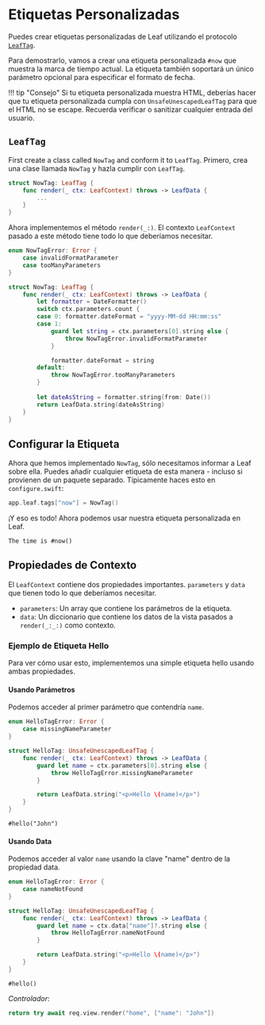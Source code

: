 # Etiquetas Personalizadas

Puedes crear etiquetas personalizadas de Leaf utilizando el protocolo [`LeafTag`](https://api.vapor.codes/leafkit/documentation/leafkit/leaftag).

Para demostrarlo, vamos a crear una etiqueta personalizada `#now` que muestra la marca de tiempo actual. La etiqueta también soportará un único parámetro opcional para especificar el formato de fecha.

!!! tip "Consejo"
	Si tu etiqueta personalizada muestra HTML, deberías hacer que tu etiqueta personalizada cumpla con `UnsafeUnescapedLeafTag` para que el HTML no se escape. Recuerda verificar o sanitizar cualquier entrada del usuario.

## `LeafTag`

First create a class called `NowTag` and conform it to `LeafTag`.
Primero, crea una clase llamada `NowTag` y hazla cumplir con `LeafTag`.

```swift
struct NowTag: LeafTag {
    func render(_ ctx: LeafContext) throws -> LeafData {
        ...
    }
}
```

Ahora implementemos el método `render(_:)`. El contexto `LeafContext` pasado a este método tiene todo lo que deberíamos necesitar.

```swift
enum NowTagError: Error {
    case invalidFormatParameter
    case tooManyParameters
}

struct NowTag: LeafTag {
    func render(_ ctx: LeafContext) throws -> LeafData {
        let formatter = DateFormatter()
        switch ctx.parameters.count {
        case 0: formatter.dateFormat = "yyyy-MM-dd HH:mm:ss"
        case 1:
            guard let string = ctx.parameters[0].string else {
                throw NowTagError.invalidFormatParameter
            }

            formatter.dateFormat = string
        default:
            throw NowTagError.tooManyParameters
	    }
    
        let dateAsString = formatter.string(from: Date())
        return LeafData.string(dateAsString)
    }
}
```

## Configurar la Etiqueta

Ahora que hemos implementado `NowTag`, sólo necesitamos informar a Leaf sobre ella. Puedes añadir cualquier etiqueta de esta manera - incluso si provienen de un paquete separado. Típicamente haces esto en `configure.swift`:

```swift
app.leaf.tags["now"] = NowTag()
```

¡Y eso es todo! Ahora podemos usar nuestra etiqueta personalizada en Leaf.

```leaf
The time is #now()
```

## Propiedades de Contexto

El `LeafContext` contiene dos propiedades importantes. `parameters` y `data` que tienen todo lo que deberíamos necesitar.

- `parameters`: Un array que contiene los parámetros de la etiqueta.
- `data`: Un diccionario que contiene los datos de la vista pasados a `render(_:_:)` como contexto.

### Ejemplo de Etiqueta Hello

Para ver cómo usar esto, implementemos una simple etiqueta hello usando ambas propiedades.

#### Usando Parámetros

Podemos acceder al primer parámetro que contendría `name`.

```swift
enum HelloTagError: Error {
    case missingNameParameter
}

struct HelloTag: UnsafeUnescapedLeafTag {
    func render(_ ctx: LeafContext) throws -> LeafData {
        guard let name = ctx.parameters[0].string else {
            throw HelloTagError.missingNameParameter
        }

        return LeafData.string("<p>Hello \(name)</p>")
    }
}
```

```leaf
#hello("John")
```

#### Usando Data

Podemos acceder al valor `name` usando la clave "name" dentro de la propiedad data.

```swift
enum HelloTagError: Error {
    case nameNotFound
}

struct HelloTag: UnsafeUnescapedLeafTag {
    func render(_ ctx: LeafContext) throws -> LeafData {
        guard let name = ctx.data["name"]?.string else {
            throw HelloTagError.nameNotFound
        }

        return LeafData.string("<p>Hello \(name)</p>")
    }
}
```

```leaf
#hello()
```

_Controlador_:

```swift
return try await req.view.render("home", ["name": "John"])
```
